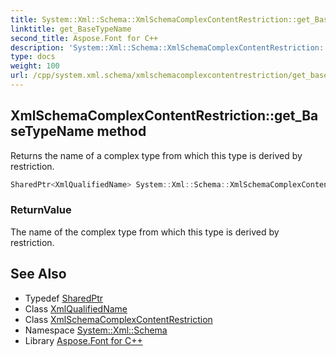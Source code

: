 ```yaml
---
title: System::Xml::Schema::XmlSchemaComplexContentRestriction::get_BaseTypeName method
linktitle: get_BaseTypeName
second_title: Aspose.Font for C++
description: 'System::Xml::Schema::XmlSchemaComplexContentRestriction::get_BaseTypeName method. Returns the name of a complex type from which this type is derived by restriction in C++.'
type: docs
weight: 100
url: /cpp/system.xml.schema/xmlschemacomplexcontentrestriction/get_basetypename/
---
```

## XmlSchemaComplexContentRestriction::get_BaseTypeName method


Returns the name of a complex type from which this type is derived by restriction.

```cpp
SharedPtr<XmlQualifiedName> System::Xml::Schema::XmlSchemaComplexContentRestriction::get_BaseTypeName()
```


### ReturnValue

The name of the complex type from which this type is derived by restriction.

## See Also

* Typedef [SharedPtr](../../../system/sharedptr/)
* Class [XmlQualifiedName](../../../system.xml/xmlqualifiedname/)
* Class [XmlSchemaComplexContentRestriction](../)
* Namespace [System::Xml::Schema](../../)
* Library [Aspose.Font for C++](../../../)
